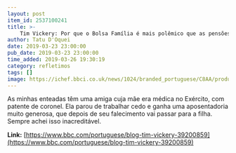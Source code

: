 ```yaml
---
layout: post
item_id: 2537100241
title: >-
    Tim Vickery: Por que o Bolsa Família é mais polêmico que as pensões militares?
author: Tatu D'Oquei
date: 2019-03-23 23:00:00
pub_date: 2019-03-23 23:00:00
time_added: 2019-03-26 19:30:19
category: refletimos
tags: []
image: https://ichef.bbci.co.uk/news/1024/branded_portuguese/C8AA/production/_89907315_151030171035_sp_tim_vickery_1_950x633_eduardomartino_nocredit.jpg
---
```


As minhas enteadas têm uma amiga cuja mãe era médica no Exército, com patente de coronel. Ela parou de trabalhar cedo e ganha uma aposentadoria muito generosa, que depois de seu falecimento vai passar para a filha.  Sempre achei isso inacreditável.

**Link:** [https://www.bbc.com/portuguese/blog-tim-vickery-39200859](https://www.bbc.com/portuguese/blog-tim-vickery-39200859)

